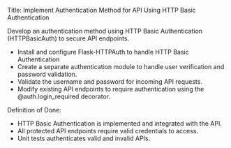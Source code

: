 Title: Implement Authentication Method for API Using HTTP Basic Authentication

Develop an authentication method using HTTP Basic Authentication (HTTPBasicAuth) to secure API endpoints.

- Install and configure Flask-HTTPAuth to handle HTTP Basic Authentication
- Create a separate authentication module to handle user verification and password validation.
- Validate the username and password for incoming API requests.
- Modify existing API endpoints to require authentication using the @auth.login_required decorator.

Definition of Done:
- HTTP Basic Authentication is implemented and integrated with the API.
- All protected API endpoints require valid credentials to access.
- Unit tests authenticates valid and invalid APIs.